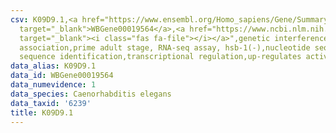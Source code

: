 ```yaml
---
csv: K09D9.1,<a href="https://www.ensembl.org/Homo_sapiens/Gene/Summary?db=core;g=WBGene00019564"
  target="_blank">WBGene00019564</a>,<a href="https://www.ncbi.nlm.nih.gov/pubmed/30894454"
  target="_blank"><i class="fas fa-file"></i></a>",genetic interference,functional
  association,prime adult stage, RNA-seq assay, hsb-1(-),nucleotide sequence identification,nucleotide
  sequence identification,transcriptional regulation,up-regulates activity
data_alias: K09D9.1
data_id: WBGene00019564
data_numevidence: 1
data_species: Caenorhabditis elegans
data_taxid: '6239'
title: K09D9.1
---
```

